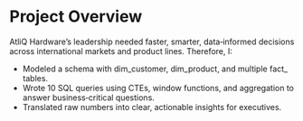 # Project Overview
AtliQ Hardware’s leadership needed faster, smarter, data‑informed decisions across international markets and product lines. Therefore, I:
- Modeled a schema with dim_customer, dim_product, and multiple fact_ tables.
- Wrote 10 SQL queries using CTEs, window functions, and aggregation to answer business‑critical questions.
- Translated raw numbers into clear, actionable insights for executives.
